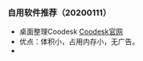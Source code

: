 ###  自用软件推荐（20200111）
* 桌面整理Coodesk [Coodesk官网](https://www.coodesker.com/downloads)
* 优点：体积小，占用内存小，无广告。
* 
